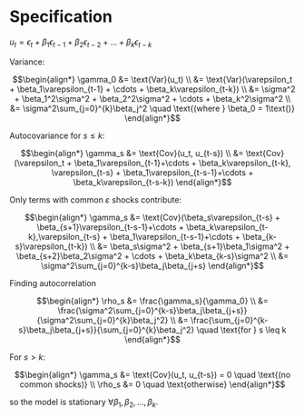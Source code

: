 # Specification

$u_t = \epsilon_t + \beta_1\epsilon_{t-1} + \beta_2\epsilon_{t-2} + \dots + \beta_k\epsilon_{t-k}$

Variance:

$$\begin{align*}
\gamma_0 &= \text{Var}(u_t) \\
&= \text{Var}(\varepsilon_t + \beta_1\varepsilon_{t-1} + \cdots + \beta_k\varepsilon_{t-k}) \\
&= \sigma^2 + \beta_1^2\sigma^2 + \beta_2^2\sigma^2 + \cdots + \beta_k^2\sigma^2 \\
&= \sigma^2\sum_{j=0}^{k}\beta_j^2 \quad \text{(where } \beta_0 = 1\text{)}
\end{align*}$$

Autocovariance for $s \leq k:$

$$\begin{align*}
\gamma_s &= \text{Cov}(u_t, u_{t-s}) \\
&= \text{Cov}(\varepsilon_t + \beta_1\varepsilon_{t-1}+\cdots + \beta_k\varepsilon_{t-k}, \varepsilon_{t-s} + \beta_1\varepsilon_{t-s-1}+\cdots + \beta_k\varepsilon_{t-s-k})
\end{align*}$$

Only terms with common $\varepsilon$ shocks contribute:

$$\begin{align*}
\gamma_s &= \text{Cov}(\beta_s\varepsilon_{t-s} + \beta_{s+1}\varepsilon_{t-s-1}+\cdots + \beta_k\varepsilon_{t-k},\varepsilon_{t-s} + \beta_1\varepsilon_{t-s-1}+\cdots + \beta_{k-s}\varepsilon_{t-k}) \\
&= \beta_s\sigma^2 + \beta_{s+1}\beta_1\sigma^2 + \beta_{s+2}\beta_2\sigma^2 + \cdots + \beta_k\beta_{k-s}\sigma^2 \\
&= \sigma^2\sum_{j=0}^{k-s}\beta_j\beta_{j+s}
\end{align*}$$

Finding autocorrelation

$$\begin{align*}
\rho_s &= \frac{\gamma_s}{\gamma_0} \\
&= \frac{\sigma^2\sum_{j=0}^{k-s}\beta_j\beta_{j+s}}{\sigma^2\sum_{j=0}^{k}\beta_j^2} \\
&= \frac{\sum_{j=0}^{k-s}\beta_j\beta_{j+s}}{\sum_{j=0}^{k}\beta_j^2} \quad \text{for } s \leq k
\end{align*}$$

For $s > k:$

$$\begin{align*}
\gamma_s &= \text{Cov}(u_t, u_{t-s}) = 0 \quad \text{(no common shocks)} \\
\rho_s &= 0 \quad \text{otherwise}
\end{align*}$$

so the model is stationary $\forall \beta_1, \beta_2, \ldots, \beta_k$.
